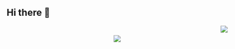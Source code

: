 ## Hi there 👋

<img align="right" src="https://visitor-badge.laobi.icu/badge?page_id=rodrigoseneca.rodrigoseneca" />

<h1 align="center">
    <img src="https://readme-typing-svg.herokuapp.com/?font=Righteous&size=35&center=true&vCenter=true&width=500&height=70&duration=4000&lines=Hi+There!+👋;+I'm+Rodrigo+Barros!;" />
</h1>
